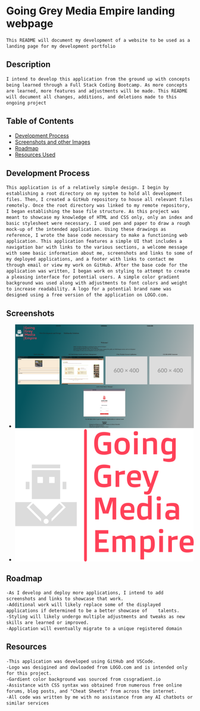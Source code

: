# Going Grey Media Empire landing webpage

    This README will document my development of a website to be used as a landing page for my development portfolio

## Description

    I intend to develop this application from the ground up with concepts being learned through a Full Stack Coding Bootcamp. As more concepts are learned, more features and adjustments will be made. This README will document all changes, additions, and deletions made to this ongoing project

## Table of Contents

- [Development Process](#development-process)
- [Screenshots and other Images](#screenshots)
- [Roadmap](#roadmap)
- [Resources Used](#resources)

## Development Process

    This application is of a relatively simple design. I begin by establishing a root directory on my system to hold all development files. Then, I created a GitHub repository to house all relevant files remotely. Once the root directory was linked to my remote repository, I began establishing the base file structure. As this project was meant to showcase my knowledge of HTML and CSS only, only an index and basic stylesheet were necessary. I used pen and paper to draw a rough mock-up of the intended application. Using these drawings as reference, I wrote the base code necessary to make a functioning web application. This application features a simple UI that includes a navigation bar with links to the various sections, a welcome message with some basic information about me, screenshots and links to some of my deployed applications, and a footer with links to contact me through email or view my work on GitHub. After the base code for the application was written, I began work on styling to attempt to create a pleasing interface for potential users. A simple color gradient background was used along with adjustments to font colors and weight to increase readability. A logo for a potential brand name was designed using a free version of the application on LOGO.com.

## Screenshots

- ![Screenshot](./assets/ggme-screenshot.png)
- ![Logo](./assets/logo-no-background.png)

## Roadmap

    -As I develop and deploy more applications, I intend to add screenshots and links to showcase that work.
    -Additional work will likely replace some of the displayed applications if determined to be a better showcase of    talents.
    -Styling will likely undergo multiple adjustments and tweaks as new skills are learned or improved.
    -Application will eventually migrate to a unique registered domain

## Resources

    -This application was developed using GitHub and VSCode.
    -Logo was desigined and dowloaded from LOGO.com and is intended only for this project.
    -Gardient color background was sourced from cssgradient.io
    -Assistance with CSS syntax was obtained from numerous free online forums, blog posts, and "Cheat Sheets" from across the internet.
    -All code was written by me with no assistance from any AI chatbots or similar services


